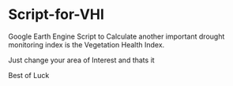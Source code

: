 # Script-for-VHI

Google Earth Engine Script to Calculate another important drought monitoring index is the Vegetation Health Index.

Just change your area of Interest and thats it

Best of Luck
